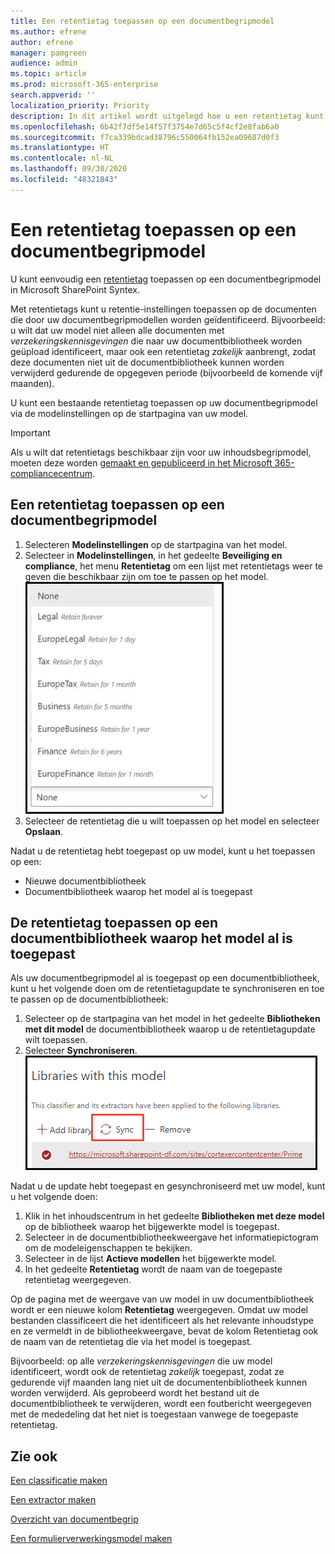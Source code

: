 ```yaml
---
title: Een retentietag toepassen op een documentbegripmodel
ms.author: efrene
author: efrene
manager: pamgreen
audience: admin
ms.topic: article
ms.prod: microsoft-365-enterprise
search.appverid: ''
localization_priority: Priority
description: In dit artikel wordt uitgelegd hoe u een retentietag kunt toepassen op een documentbegripmodel
ms.openlocfilehash: 6b42f7df5e14f57f3754e7d65c5f4cf2e8fab6a0
ms.sourcegitcommit: f7ca339bdcad38796c550064fb152ea09687d0f3
ms.translationtype: HT
ms.contentlocale: nl-NL
ms.lasthandoff: 09/30/2020
ms.locfileid: "48321843"
---
```

# <a name="apply-a-retention-label-to-a-document-understanding-model"></a>Een retentietag toepassen op een documentbegripmodel

U kunt eenvoudig een [retentietag](https://docs.microsoft.com/microsoft-365/compliance/retention) toepassen op een documentbegripmodel in Microsoft SharePoint Syntex.

Met retentietags kunt u retentie-instellingen toepassen op de documenten die door uw documentbegripmodellen worden geïdentificeerd.  Bijvoorbeeld: u wilt dat uw model niet alleen alle documenten met *verzekeringskennisgevingen* die naar uw documentbibliotheek worden geüpload identificeert, maar ook een retentietag *zakelijk* aanbrengt, zodat deze documenten niet uit de documentbibliotheek kunnen worden verwijderd gedurende de opgegeven periode (bijvoorbeeld de komende vijf maanden).

U kunt een bestaande retentietag toepassen op uw documentbegripmodel via de modelinstellingen op de startpagina van uw model. 

> [!Important]
> Als u wilt dat retentietags beschikbaar zijn voor uw inhoudsbegripmodel, moeten deze worden [gemaakt en gepubliceerd in het Microsoft 365-compliancecentrum](https://docs.microsoft.com/microsoft-365/compliance/create-apply-retention-labels#how-to-create-and-publish-retention-labels).

## <a name="to-add-a-retention-label-to-a-document-understanding-model"></a>Een retentietag toepassen op een documentbegripmodel

1. Selecteren **Modelinstellingen** op de startpagina van het model.</br>
2. Selecteer in **Modelinstellingen**, in het gedeelte **Beveiliging en compliance**, het menu **Retentietag** om een lijst met retentietags weer te geven die beschikbaar zijn om toe te passen op het model.</br>
 ![Menu Retentietag](../media/content-understanding/retention-labels-menu.png)</br> 
3. Selecteer de retentietag die u wilt toepassen op het model en selecteer **Opslaan**.</br>

Nadat u de retentietag hebt toegepast op uw model, kunt u het toepassen op een:
- Nieuwe documentbibliotheek
- Documentbibliotheek waarop het model al is toegepast
 
## <a name="apply-the-retention-label-to-a-document-library-to-which-the-model-is-already-applied"></a>De retentietag toepassen op een documentbibliotheek waarop het model al is toegepast

Als uw documentbegripmodel al is toegepast op een documentbibliotheek, kunt u het volgende doen om de retentietagupdate te synchroniseren en toe te passen op de documentbibliotheek:</br>

1. Selecteer op de startpagina van het model in het gedeelte **Bibliotheken met dit model** de documentbibliotheek waarop u de retentietagupdate wilt toepassen. </br> 
2. Selecteer **Synchroniseren**. </br>
 ![Model synchroniseren](../media/content-understanding/sync-model.png)</br> 


Nadat u de update hebt toegepast en gesynchroniseerd met uw model, kunt u het volgende doen:

1. Klik in het inhoudscentrum in het gedeelte **Bibliotheken met deze model** op de bibliotheek waarop het bijgewerkte model is toegepast. </br>
2. Selecteer in de documentbibliotheekweergave het informatiepictogram om de modeleigenschappen te bekijken.</br>  
3. Selecteer in de lijst **Actieve modellen** het bijgewerkte model.</br>
4. In het gedeelte **Retentietag** wordt de naam van de toegepaste retentietag weergegeven.</br>


Op de pagina met de weergave van uw model in uw documentbibliotheek wordt er een nieuwe kolom **Retentietag** weergegeven.  Omdat uw model bestanden classificeert die het identificeert als het relevante inhoudstype en ze vermeldt in de bibliotheekweergave, bevat de kolom Retentietag ook de naam van de retentietag die via het model is toegepast.


Bijvoorbeeld: op alle *verzekeringskennisgevingen* die uw model identificeert, wordt ook de retentietag *zakelijk* toegepast, zodat ze gedurende vijf maanden lang niet uit de documentenbibliotheek kunnen worden verwijderd. Als geprobeerd wordt het bestand uit de documentbibliotheek te verwijderen, wordt een foutbericht weergegeven met de mededeling dat het niet is toegestaan vanwege de toegepaste retentietag.

## <a name="see-also"></a>Zie ook
[Een classificatie maken](create-a-classifier.md)

[Een extractor maken](create-an-extractor.md)

[Overzicht van documentbegrip](document-understanding-overview.md)

[Een formulierverwerkingsmodel maken](create-a-form-processing-model.md)  
